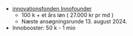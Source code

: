 - [innovationsfonden Innofounder](https://innovationsfonden.dk/da/p/innofounder)
	- 100 k  + et års løn ( 27.000 kr pr md )
	- Næste ansøgningsrunde 13. august 2024.
- Innobooster: 50 k - 1 mio